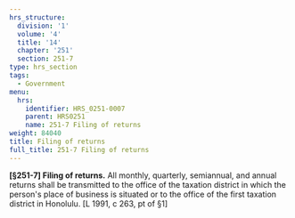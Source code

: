 ```yaml
---
hrs_structure:
  division: '1'
  volume: '4'
  title: '14'
  chapter: '251'
  section: 251-7
type: hrs_section
tags:
  - Government
menu:
  hrs:
    identifier: HRS_0251-0007
    parent: HRS0251
    name: 251-7 Filing of returns
weight: 84040
title: Filing of returns
full_title: 251-7 Filing of returns
---
```

**[§251-7] Filing of returns.** All monthly, quarterly, semiannual, and annual returns shall be transmitted to the office of the taxation district in which the person's place of business is situated or to the office of the first taxation district in Honolulu. [L 1991, c 263, pt of §1]